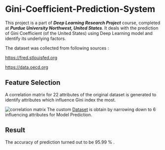 # Gini-Coefficient-Prediction-System
This project is a part of ***Deep Learning Research Project*** course, completed at ***Purdue University Northwest, United States***.
It deals with the prediction of Gini Coefficient (of the United States) using Deep Learning model and identify its underlying factors.

The dataset was collected from following sources :

https://fred.stlouisfed.org

https://data.oecd.org

## Feature Selection
A correlation matrix for 22 attributes of the original dataset is generated to identify attributes which influence Gini index the most.

![correlation matrix](https://user-images.githubusercontent.com/64524646/227861810-946b1674-76d5-4e36-b15b-a9daa7ceab70.jpg)
The custom [Dataset](https://github.com/adith20/Gini-Coefficient-Prediction-System/blob/main/Dataset%20original.csv) is obtain by narrowing down to 6 influencing  attributes for Model Prediction.

## Result
The accuracy of prediction turned out to be 95.99 % .

